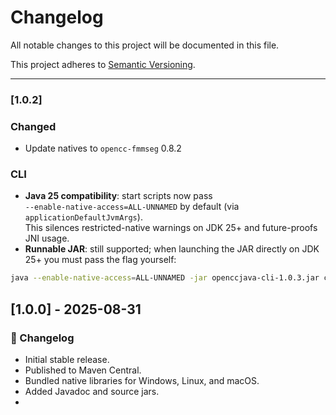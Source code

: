 # Changelog

All notable changes to this project will be documented in this file.

This project adheres to [Semantic Versioning](https://semver.org/).

---

### [1.0.2]

### Changed

- Update natives to `opencc-fmmseg` 0.8.2

### CLI

- **Java 25 compatibility**: start scripts now pass  
  `--enable-native-access=ALL-UNNAMED` by default (via `applicationDefaultJvmArgs`).  
  This silences restricted-native warnings on JDK 25+ and future-proofs JNI usage.
- **Runnable JAR**: still supported; when launching the JAR directly on JDK 25+ you must pass the flag yourself:

```bash
java --enable-native-access=ALL-UNNAMED -jar openccjava-cli-1.0.3.jar convert -c s2t -p
```

## [1.0.0] - 2025-08-31

### 📝 Changelog

- Initial stable release.
- Published to Maven Central.
- Bundled native libraries for Windows, Linux, and macOS.
- Added Javadoc and source jars.
- 